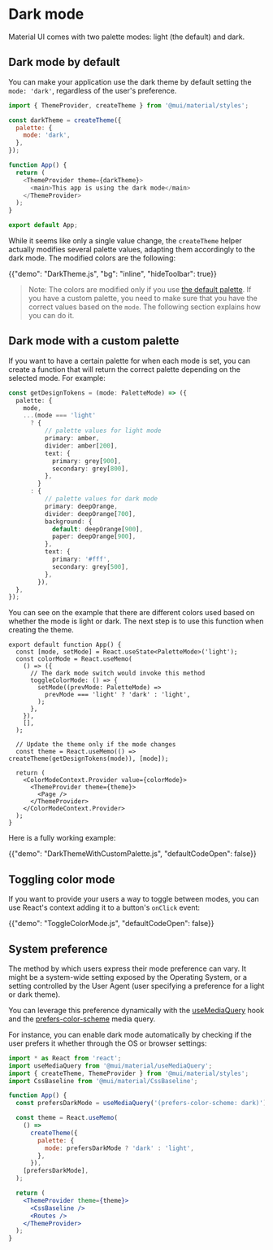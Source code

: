 # Dark mode

<p class="description">Material UI comes with two palette modes: light (the default) and dark.</p>

## Dark mode by default

You can make your application use the dark theme by default setting the `mode: 'dark'`, regardless of the user's preference.

```js
import { ThemeProvider, createTheme } from '@mui/material/styles';

const darkTheme = createTheme({
  palette: {
    mode: 'dark',
  },
});

function App() {
  return (
    <ThemeProvider theme={darkTheme}>
      <main>This app is using the dark mode</main>
    </ThemeProvider>
  );
}

export default App;
```

While it seems like only a single value change, the `createTheme` helper actually modifies several palette values, adapting them accordingly to the dark mode.
The modified colors are the following:

{{"demo": "DarkTheme.js", "bg": "inline", "hideToolbar": true}}

> Note: The colors are modified only if you use [the default palette](/customization/default-theme/). If you have a custom palette, you need to make sure that you have the correct values based on the `mode`. The following section explains how you can do it.

## Dark mode with a custom palette

If you want to have a certain palette for when each mode is set, you can create a function that will return the correct palette depending on the selected mode.
For example:

```ts
const getDesignTokens = (mode: PaletteMode) => ({
  palette: {
    mode,
    ...(mode === 'light'
      ? {
          // palette values for light mode
          primary: amber,
          divider: amber[200],
          text: {
            primary: grey[900],
            secondary: grey[800],
          },
        }
      : {
          // palette values for dark mode
          primary: deepOrange,
          divider: deepOrange[700],
          background: {
            default: deepOrange[900],
            paper: deepOrange[900],
          },
          text: {
            primary: '#fff',
            secondary: grey[500],
          },
        }),
  },
});
```

You can see on the example that there are different colors used based on whether the mode is light or dark. The next step is to use this function when creating the theme.

```tsx
export default function App() {
  const [mode, setMode] = React.useState<PaletteMode>('light');
  const colorMode = React.useMemo(
    () => ({
      // The dark mode switch would invoke this method
      toggleColorMode: () => {
        setMode((prevMode: PaletteMode) =>
          prevMode === 'light' ? 'dark' : 'light',
        );
      },
    }),
    [],
  );

  // Update the theme only if the mode changes
  const theme = React.useMemo(() => createTheme(getDesignTokens(mode)), [mode]);

  return (
    <ColorModeContext.Provider value={colorMode}>
      <ThemeProvider theme={theme}>
        <Page />
      </ThemeProvider>
    </ColorModeContext.Provider>
  );
}
```

Here is a fully working example:

{{"demo": "DarkThemeWithCustomPalette.js", "defaultCodeOpen": false}}

## Toggling color mode

If you want to provide your users a way to toggle between modes, you can use React's context adding it to a button's `onClick` event:

{{"demo": "ToggleColorMode.js", "defaultCodeOpen": false}}

## System preference

The method by which users express their mode preference can vary. It might be a system-wide setting exposed by the Operating System, or a setting controlled by the User Agent (user specifying a preference for a light or dark theme).

You can leverage this preference dynamically with the [useMediaQuery](/material-ui/react-use-media-query/) hook and the [prefers-color-scheme](https://developer.mozilla.org/en-US/docs/Web/CSS/@media/prefers-color-scheme) media query.

For instance, you can enable dark mode automatically by checking if the user prefers it whether through the OS or browser settings:

```jsx
import * as React from 'react';
import useMediaQuery from '@mui/material/useMediaQuery';
import { createTheme, ThemeProvider } from '@mui/material/styles';
import CssBaseline from '@mui/material/CssBaseline';

function App() {
  const prefersDarkMode = useMediaQuery('(prefers-color-scheme: dark)');

  const theme = React.useMemo(
    () =>
      createTheme({
        palette: {
          mode: prefersDarkMode ? 'dark' : 'light',
        },
      }),
    [prefersDarkMode],
  );

  return (
    <ThemeProvider theme={theme}>
      <CssBaseline />
      <Routes />
    </ThemeProvider>
  );
}
```
